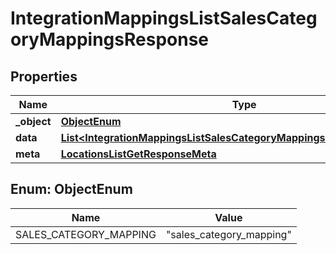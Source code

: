 

# IntegrationMappingsListSalesCategoryMappingsResponse


## Properties

| Name | Type | Description | Notes |
|------------ | ------------- | ------------- | -------------|
|**_object** | [**ObjectEnum**](#ObjectEnum) |  |  |
|**data** | [**List&lt;IntegrationMappingsListSalesCategoryMappingsResponseDataInner&gt;**](IntegrationMappingsListSalesCategoryMappingsResponseDataInner.md) |  |  |
|**meta** | [**LocationsListGetResponseMeta**](LocationsListGetResponseMeta.md) |  |  |



## Enum: ObjectEnum

| Name | Value |
|---- | -----|
| SALES_CATEGORY_MAPPING | &quot;sales_category_mapping&quot; |



